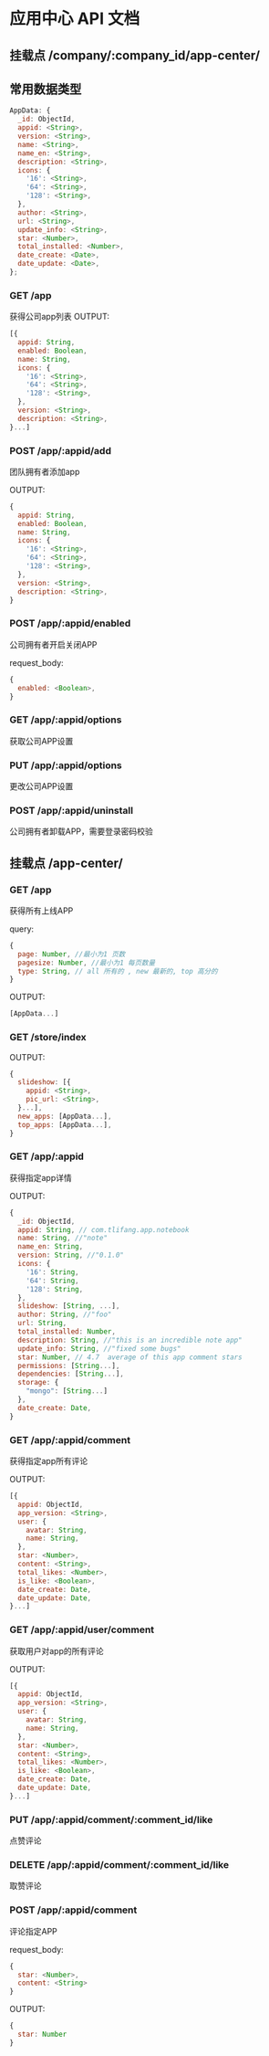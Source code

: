 # 应用中心 API 文档

## 挂载点 /company/:company_id/app-center/

## 常用数据类型

```javascript
AppData: {
  _id: ObjectId,
  appid: <String>,
  version: <String>,
  name: <String>,
  name_en: <String>,
  description: <String>,
  icons: {
    '16': <String>,
    '64': <String>,
    '128': <String>,
  },
  author: <String>,
  url: <String>,
  update_info: <String>,
  star: <Number>,
  total_installed: <Number>,
  date_create: <Date>,
  date_update: <Date>,
};
```

### GET /app

获得公司app列表
OUTPUT:
```javascript
[{
  appid: String,
  enabled: Boolean,
  name: String,
  icons: {
    '16': <String>,
    '64': <String>,
    '128': <String>,
  },
  version: <String>,
  description: <String>,
}...]
```

### POST /app/:appid/add

团队拥有者添加app

OUTPUT:
```javascript
{
  appid: String,
  enabled: Boolean,
  name: String,
  icons: {
    '16': <String>,
    '64': <String>,
    '128': <String>,
  },
  version: <String>,
  description: <String>,
}
```

### POST /app/:appid/enabled

公司拥有者开启关闭APP

request_body:
```javascript
{
  enabled: <Boolean>,
}
```

### GET /app/:appid/options

获取公司APP设置

### PUT /app/:appid/options

更改公司APP设置

### POST /app/:appid/uninstall

公司拥有者卸载APP，需要登录密码校验

## 挂载点 /app-center/

### GET /app

获得所有上线APP

query:
```javascript
{
  page: Number, //最小为1 页数
  pagesize: Number, //最小为1 每页数量
  type: String, // all 所有的 , new 最新的, top 高分的
}
```

OUTPUT:
```javascript
[AppData...]
```

### GET /store/index

OUTPUT:
```javascript
{
  slideshow: [{
    appid: <String>,
    pic_url: <String>,
  }...],
  new_apps: [AppData...],
  top_apps: [AppData...],
}
```

### GET /app/:appid

获得指定app详情

OUTPUT:
```javascript
{
  _id: ObjectId,
  appid: String, // com.tlifang.app.notebook
  name: String, //"note"
  name_en: String,
  version: String, //"0.1.0"
  icons: {
    '16': String,
    '64': String,
    '128': String,
  },
  slideshow: [String, ...],
  author: String, //"foo"
  url: String,
  total_installed: Number,
  description: String, //"this is an incredible note app"
  update_info: String, //"fixed some bugs"
  star: Number, // 4.7  average of this app comment stars
  permissions: [String...],
  dependencies: [String...],
  storage: {
    "mongo": [String...]
  },
  date_create: Date,
}
```

### GET /app/:appid/comment

获得指定app所有评论

OUTPUT:
```javascript
[{
  appid: ObjectId,
  app_version: <String>,
  user: {
    avatar: String,
    name: String,
  },
  star: <Number>,
  content: <String>,
  total_likes: <Number>,
  is_like: <Boolean>,
  date_create: Date,
  date_update: Date,  
}...]
```

### GET /app/:appid/user/comment

获取用户对app的所有评论

OUTPUT:
```javascript
[{
  appid: ObjectId,
  app_version: <String>,
  user: {
    avatar: String,
    name: String,
  },
  star: <Number>,
  content: <String>,
  total_likes: <Number>,
  is_like: <Boolean>,
  date_create: Date,
  date_update: Date,
}...]
```

### PUT /app/:appid/comment/:comment_id/like

点赞评论

### DELETE /app/:appid/comment/:comment_id/like

取赞评论

### POST /app/:appid/comment

评论指定APP

request_body:
```javascript
{
  star: <Number>,
  content: <String>
}
```

OUTPUT:
```javascript
{
  star: Number
}
```

